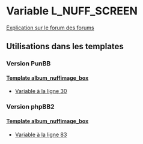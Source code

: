 # Variable L_NUFF_SCREEN
[Explication sur le forum des forums](http://forum.forumactif.com/t294113-listing-des-variables#L_NUFF_SCREEN)

## Utilisations dans les templates

### Version PunBB

#### [Template album_nuffimage_box](punbb/album_nuffimage_box.md)
* [Variable à la ligne 30](../punbb/album_nuffimage_box.tpl#L30)

### Version phpBB2

#### [Template album_nuffimage_box](subsilver/album_nuffimage_box.md)
* [Variable à la ligne 83](../subsilver/album_nuffimage_box.tpl#L83)